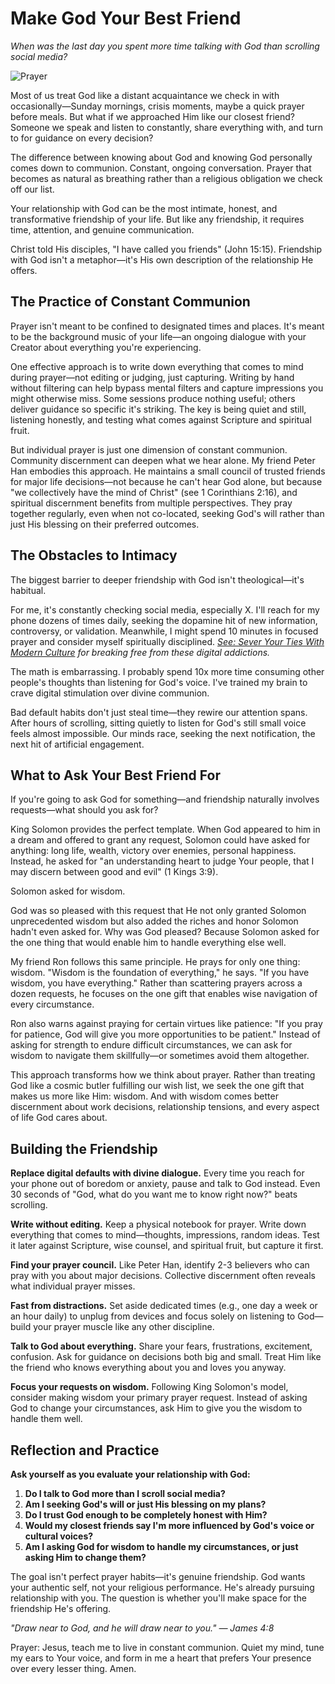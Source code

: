 # Make God Your Best Friend

*When was the last day you spent more time talking with God than scrolling social media?*

![Prayer](../artworks/prayer.png)

Most of us treat God like a distant acquaintance we check in with occasionally—Sunday mornings, crisis moments, maybe a quick prayer before meals. But what if we approached Him like our closest friend? Someone we speak and listen to constantly, share everything with, and turn to for guidance on every decision?

The difference between knowing about God and knowing God personally comes down to communion. Constant, ongoing conversation. Prayer that becomes as natural as breathing rather than a religious obligation we check off our list.

Your relationship with God can be the most intimate, honest, and transformative friendship of your life. But like any friendship, it requires time, attention, and genuine communication.

Christ told His disciples, "I have called you friends" (John 15:15). Friendship with God isn't a metaphor—it's His own description of the relationship He offers.

## The Practice of Constant Communion

Prayer isn't meant to be confined to designated times and places. It's meant to be the background music of your life—an ongoing dialogue with your Creator about everything you're experiencing.

One effective approach is to write down everything that comes to mind during prayer—not editing or judging, just capturing. Writing by hand without filtering can help bypass mental filters and capture impressions you might otherwise miss. Some sessions produce nothing useful; others deliver guidance so specific it's striking. The key is being quiet and still, listening honestly, and testing what comes against Scripture and spiritual fruit.

But individual prayer is just one dimension of constant communion. Community discernment can deepen what we hear alone. My friend Peter Han embodies this approach. He maintains a small council of trusted friends for major life decisions—not because he can't hear God alone, but because "we collectively have the mind of Christ" (see 1 Corinthians 2:16), and spiritual discernment benefits from multiple perspectives. They pray together regularly, even when not co-located, seeking God's will rather than just His blessing on their preferred outcomes.

## The Obstacles to Intimacy

The biggest barrier to deeper friendship with God isn't theological—it's habitual.

For me, it's constantly checking social media, especially X. I'll reach for my phone dozens of times daily, seeking the dopamine hit of new information, controversy, or validation. Meanwhile, I might spend 10 minutes in focused prayer and consider myself spiritually disciplined. *[See: Sever Your Ties With Modern Culture](sever-your-ties-with-modern-culture.md) for breaking free from these digital addictions.*

The math is embarrassing. I probably spend 10x more time consuming other people's thoughts than listening for God's voice. I've trained my brain to crave digital stimulation over divine communion.

Bad default habits don't just steal time—they rewire our attention spans. After hours of scrolling, sitting quietly to listen for God's still small voice feels almost impossible. Our minds race, seeking the next notification, the next hit of artificial engagement.

## What to Ask Your Best Friend For

If you're going to ask God for something—and friendship naturally involves requests—what should you ask for?

King Solomon provides the perfect template. When God appeared to him in a dream and offered to grant any request, Solomon could have asked for anything: long life, wealth, victory over enemies, personal happiness. Instead, he asked for "an understanding heart to judge Your people, that I may discern between good and evil" (1 Kings 3:9).

Solomon asked for wisdom.

God was so pleased with this request that He not only granted Solomon unprecedented wisdom but also added the riches and honor Solomon hadn't even asked for. Why was God pleased? Because Solomon asked for the one thing that would enable him to handle everything else well.

My friend Ron follows this same principle. He prays for only one thing: wisdom. "Wisdom is the foundation of everything," he says. "If you have wisdom, you have everything." Rather than scattering prayers across a dozen requests, he focuses on the one gift that enables wise navigation of every circumstance.

Ron also warns against praying for certain virtues like patience: "If you pray for patience, God will give you more opportunities to be patient." Instead of asking for strength to endure difficult circumstances, we can ask for wisdom to navigate them skillfully—or sometimes avoid them altogether.

This approach transforms how we think about prayer. Rather than treating God like a cosmic butler fulfilling our wish list, we seek the one gift that makes us more like Him: wisdom. And with wisdom comes better discernment about work decisions, relationship tensions, and every aspect of life God cares about.

## Building the Friendship

**Replace digital defaults with divine dialogue.** Every time you reach for your phone out of boredom or anxiety, pause and talk to God instead. Even 30 seconds of "God, what do you want me to know right now?" beats scrolling.

**Write without editing.** Keep a physical notebook for prayer. Write down everything that comes to mind—thoughts, impressions, random ideas. Test it later against Scripture, wise counsel, and spiritual fruit, but capture it first.

**Find your prayer council.** Like Peter Han, identify 2-3 believers who can pray with you about major decisions. Collective discernment often reveals what individual prayer misses.

**Fast from distractions.** Set aside dedicated times (e.g., one day a week or an hour daily) to unplug from devices and focus solely on listening to God—build your prayer muscle like any other discipline.

**Talk to God about everything.** Share your fears, frustrations, excitement, confusion. Ask for guidance on decisions both big and small. Treat Him like the friend who knows everything about you and loves you anyway.

**Focus your requests on wisdom.** Following King Solomon's model, consider making wisdom your primary prayer request. Instead of asking God to change your circumstances, ask Him to give you the wisdom to handle them well.

## Reflection and Practice

**Ask yourself as you evaluate your relationship with God:**

1. **Do I talk to God more than I scroll social media?**
2. **Am I seeking God's will or just His blessing on my plans?**
3. **Do I trust God enough to be completely honest with Him?**
4. **Would my closest friends say I'm more influenced by God's voice or cultural voices?**
5. **Am I asking God for wisdom to handle my circumstances, or just asking Him to change them?**

The goal isn't perfect prayer habits—it's genuine friendship. God wants your authentic self, not your religious performance. He's already pursuing relationship with you. The question is whether you'll make space for the friendship He's offering.

*"Draw near to God, and he will draw near to you." — James 4:8*

Prayer: Jesus, teach me to live in constant communion. Quiet my mind, tune my ears to Your voice, and form in me a heart that prefers Your presence over every lesser thing. Amen.